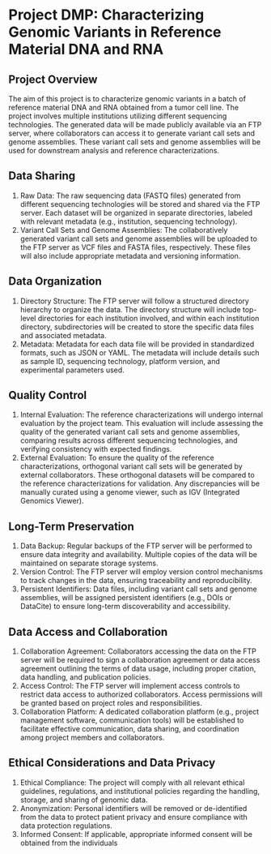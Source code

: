 # Project DMP: Characterizing Genomic Variants in Reference Material DNA and RNA

## Project Overview
The aim of this project is to characterize genomic variants in a batch of reference material DNA and RNA obtained from a tumor cell line. The project involves multiple institutions utilizing different sequencing technologies. The generated data will be made publicly available via an FTP server, where collaborators can access it to generate variant call sets and genome assemblies. These variant call sets and genome assemblies will be used for downstream analysis and reference characterizations.

## Data Sharing
1. Raw Data: The raw sequencing data (FASTQ files) generated from different sequencing technologies will be stored and shared via the FTP server. Each dataset will be organized in separate directories, labeled with relevant metadata (e.g., institution, sequencing technology).
2. Variant Call Sets and Genome Assemblies: The collaboratively generated variant call sets and genome assemblies will be uploaded to the FTP server as VCF files and FASTA files, respectively. These files will also include appropriate metadata and versioning information.

## Data Organization
1. Directory Structure: The FTP server will follow a structured directory hierarchy to organize the data. The directory structure will include top-level directories for each institution involved, and within each institution directory, subdirectories will be created to store the specific data files and associated metadata.
2. Metadata: Metadata for each data file will be provided in standardized formats, such as JSON or YAML. The metadata will include details such as sample ID, sequencing technology, platform version, and experimental parameters used.

## Quality Control
1. Internal Evaluation: The reference characterizations will undergo internal evaluation by the project team. This evaluation will include assessing the quality of the generated variant call sets and genome assemblies, comparing results across different sequencing technologies, and verifying consistency with expected findings.
2. External Evaluation: To ensure the quality of the reference characterizations, orthogonal variant call sets will be generated by external collaborators. These orthogonal datasets will be compared to the reference characterizations for validation. Any discrepancies will be manually curated using a genome viewer, such as IGV (Integrated Genomics Viewer).

## Long-Term Preservation
1. Data Backup: Regular backups of the FTP server will be performed to ensure data integrity and availability. Multiple copies of the data will be maintained on separate storage systems.
2. Version Control: The FTP server will employ version control mechanisms to track changes in the data, ensuring traceability and reproducibility.
3. Persistent Identifiers: Data files, including variant call sets and genome assemblies, will be assigned persistent identifiers (e.g., DOIs or DataCite) to ensure long-term discoverability and accessibility.

## Data Access and Collaboration
1. Collaboration Agreement: Collaborators accessing the data on the FTP server will be required to sign a collaboration agreement or data access agreement outlining the terms of data usage, including proper citation, data handling, and publication policies.
2. Access Control: The FTP server will implement access controls to restrict data access to authorized collaborators. Access permissions will be granted based on project roles and responsibilities.
3. Collaboration Platform: A dedicated collaboration platform (e.g., project management software, communication tools) will be established to facilitate effective communication, data sharing, and coordination among project members and collaborators.

## Ethical Considerations and Data Privacy
1. Ethical Compliance: The project will comply with all relevant ethical guidelines, regulations, and institutional policies regarding the handling, storage, and sharing of genomic data.
2. Anonymization: Personal identifiers will be removed or de-identified from the data to protect patient privacy and ensure compliance with data protection regulations.
3. Informed Consent: If applicable, appropriate informed consent will be obtained from the individuals
